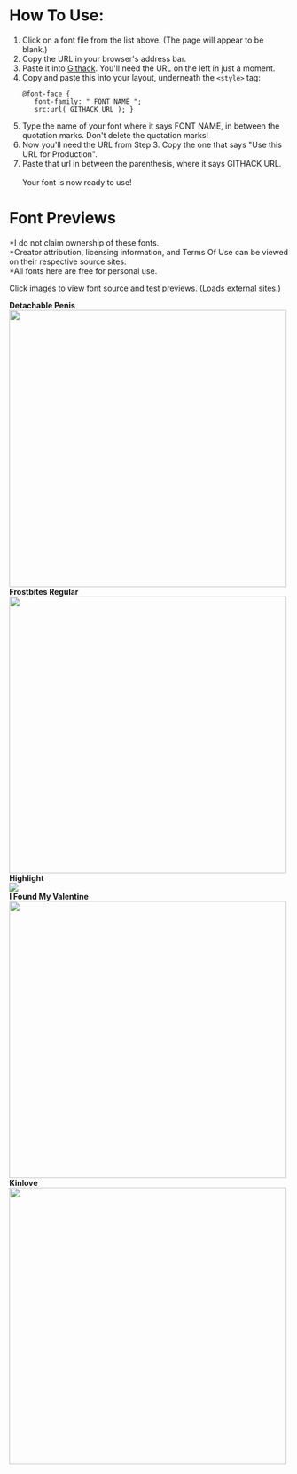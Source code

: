    
<h1>How To Use:</h1>

1. Click on a font file from the list above. (The page will appear to be blank.)
2. Copy the URL in your browser's address bar.
3. Paste it into <a href="https://raw.githack.com/">Githack</a>. You'll need the URL on the left in just a moment.
4. Copy and paste this into your layout, underneath the `<style>` tag:
   ```
   @font-face {  
      font-family: " FONT NAME ";
      src:url( GITHACK URL ); }
   ```  
5. Type the name of your font where it says FONT NAME, in between the quotation marks. Don't delete the quotation marks!
6. Now you'll need the URL from Step 3. Copy the one that says "Use this URL for Production".
7. Paste that url in between the parenthesis, where it says GITHACK URL.<br><br>
Your font is now ready to use!<br>

<h1>Font Previews</h1>

*I do not claim ownership of these fonts. <br>
*Creator attribution, licensing information, and Terms Of Use can be viewed on their respective source sites. <br>
*All fonts here are free for personal use. <br>

Click images to view font source and test previews. (Loads external sites.)

<b>Detachable Penis</b><br><a href="https://www.ffonts.net/detachable-penis.font"><img src="https://d144mzi0q5mijx.cloudfront.net/img/D/E/detachable-penis.png" style="width:500px;"></a><br>
<b>Frostbites Regular</b><br><a href="https://www.1001fonts.com/frostbites-font.html"><img src="https://font.download/images/169131/frostbites-regular-small-font-preview.jpg" style="width:500px;"></a><br>
<b>Highlight</b><br><a href="https://www.dafont.com/highlight-2.font?back=theme"><img src="https://www.dafont.com/img/preview/h/i/highlight_20.png" style="max-width:500px;"></a><br>
<b>I Found My Valentine</b><br><a href="https://www.dafont.com/i-found-my-valentine.font?back=theme"><img src="https://www.dafont.com/img/preview/i/_/i_found_my_valentine1.png" style="width:500px;"></a><br>
<b>Kinlove</b><br><a href="https://www.dafont.com/kinlove.font"><img src="https://www.dafont.com/img/preview/k/i/kinlove1.png" style="width:500px;"></a>

